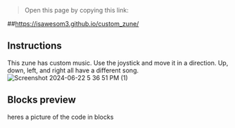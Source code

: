  


> Open this page by copying this link:

##https://isawesom3.github.io/custom_zune/

## Instructions

This zune has custom music.
Use the joystick and move it in a direction.
Up, down, left, and right all have a different song.
![Screenshot 2024-06-22 5 36 51 PM (1)](https://github.com/isawesom3/custom_ZUNE/assets/173570795/ca34834b-8433-4f09-9b87-f23bffcbec1e)

## Blocks preview

heres a picture of the code in blocks

